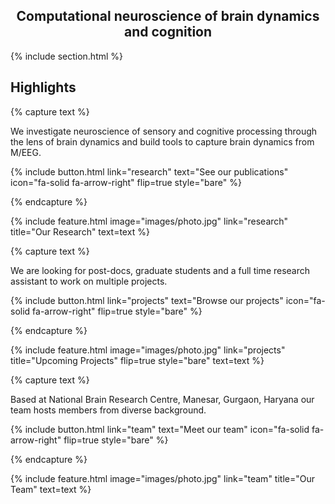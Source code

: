 ---
---

## <center>Computational neuroscience of brain dynamics and cognition</center>


{% include section.html %}

## Highlights

{% capture text %}

We investigate neuroscience of sensory and cognitive processing through the lens of brain dynamics and build tools to capture brain dynamics from M/EEG.

{%
  include button.html
  link="research"
  text="See our publications"
  icon="fa-solid fa-arrow-right"
  flip=true
  style="bare"
%}

{% endcapture %}

{%
  include feature.html
  image="images/photo.jpg"
  link="research"
  title="Our Research"
  text=text
%}

{% capture text %}

We are looking for post-docs, graduate students and a full time research assistant to work on multiple projects.

{%
  include button.html
  link="projects"
  text="Browse our projects"
  icon="fa-solid fa-arrow-right"
  flip=true
  style="bare"
%}

{% endcapture %}

{%
  include feature.html
  image="images/photo.jpg"
  link="projects"
  title="Upcoming Projects"
  flip=true
  style="bare"
  text=text
%}

{% capture text %}

Based at National Brain Research Centre, Manesar, Gurgaon, Haryana our team hosts members from diverse background.

{%
  include button.html
  link="team"
  text="Meet our team"
  icon="fa-solid fa-arrow-right"
  flip=true
  style="bare"
%}

{% endcapture %}

{%
  include feature.html
  image="images/photo.jpg"
  link="team"
  title="Our Team"
  text=text
%}
